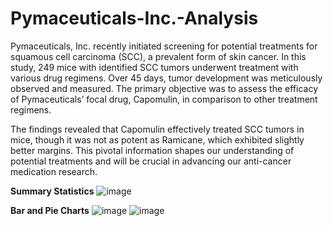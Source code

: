 # Pymaceuticals-Inc.-Analysis

Pymaceuticals, Inc. recently initiated screening for potential treatments for squamous cell carcinoma (SCC), a prevalent form of skin cancer. In this study, 249 mice with identified SCC tumors underwent treatment with various drug regimens. Over 45 days, tumor development was meticulously observed and measured. The primary objective was to assess the efficacy of Pymaceuticals’ focal drug, Capomulin, in comparison to other treatment regimens.

The findings revealed that Capomulin effectively treated SCC tumors in mice, though it was not as potent as Ramicane, which exhibited slightly better margins. This pivotal information shapes our understanding of potential treatments and will be crucial in advancing our anti-cancer medication research.

**Summary Statistics**
![image](https://github.com/BJones5039/Pymaceuticals-Inc.-Analysis/assets/146404698/4e354e91-4099-495a-90a3-0b20cf4ec077)

**Bar and Pie Charts**
![image](https://github.com/BJones5039/Pymaceuticals-Inc.-Analysis/assets/146404698/e82c6c4e-0ad3-436e-b6eb-c87b024f59ca)
![image](https://github.com/BJones5039/Pymaceuticals-Inc.-Analysis/assets/146404698/eb29753f-26bf-40a4-bd45-55b5f0b0f666)

